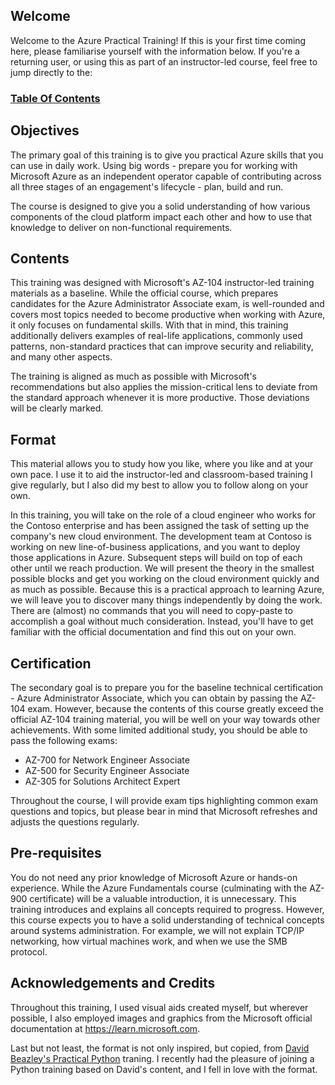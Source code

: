 ## Welcome

Welcome to the Azure Practical Training! If this is your first time coming here, please familiarise yourself with the information below. If you're a returning user, or using this as part of an instructor-led course, feel free to jump directly to the: 

### [Table Of Contents](Contents.md)

## Objectives

The primary goal of this training is to give you practical Azure skills that you can use in daily work. Using big words - prepare you for working with Microsoft Azure as an independent operator capable of contributing across all three stages of an engagement's lifecycle - plan, build and run.

The course is designed to give you a solid understanding of how various components of the cloud platform impact each other and how to use that knowledge to deliver on non-functional requirements. 

## Contents

This training was designed with Microsoft's AZ-104 instructor-led training materials as a baseline. While the official course, which prepares candidates for the Azure Administrator Associate exam, is well-rounded and covers most topics needed to become productive when working with Azure, it only focuses on fundamental skills. With that in mind, this training additionally delivers examples of real-life applications, commonly used patterns, non-standard practices that can improve security and reliability, and many other aspects.

The training is aligned as much as possible with Microsoft's recommendations but also applies the mission-critical lens to deviate from the standard approach whenever it is more productive. Those deviations will be clearly marked. 

## Format

This material allows you to study how you like, where you like and at your own pace. I use it to aid the instructor-led and classroom-based training I give regularly, but I also did my best to allow you to follow along on your own. 

In this training, you will take on the role of a cloud engineer who works for the Contoso enterprise and has been assigned the task of setting up the company's new cloud environment. The development team at Contoso is working on new line-of-business applications, and you want to deploy those applications in Azure. Subsequent steps will build on top of each other until we reach production. 
We will present the theory in the smallest possible blocks and get you working on the cloud environment quickly and as much as possible. 
Because this is a practical approach to learning Azure, we will leave you to discover many things independently by doing the work. There are (almost) no commands that you will need to copy-paste to accomplish a goal without much consideration. Instead, you'll have to get familiar with the official documentation and find this out on your own. 

## Certification

The secondary goal is to prepare you for the baseline technical certification - Azure Administrator Associate, which you can obtain by passing the AZ-104 exam. However, because the contents of this course greatly exceed the official AZ-104 training material, you will be well on your way towards other achievements. With some limited additional study, you should be able to pass the following exams:
- AZ-700 for Network Engineer Associate
- AZ-500 for Security Engineer Associate
- AZ-305 for Solutions Architect Expert

Throughout the course, I will provide exam tips highlighting common exam questions and topics, but please bear in mind that Microsoft refreshes and adjusts the questions regularly. 

## Pre-requisites

You do not need any prior knowledge of Microsoft Azure or hands-on experience. While the Azure Fundamentals course (culminating with the AZ-900 certificate) will be a valuable introduction, it is unnecessary. This training introduces and explains all concepts required to progress. 
However, this course expects you to have a solid understanding of technical concepts around systems administration. For example, we will not explain TCP/IP networking, how virtual machines work, and when we use the SMB protocol.

## Acknowledgements and Credits

Throughout this training, I used visual aids created myself, but wherever possible, I also employed images and graphics from the Microsoft official documentation at https://learn.microsoft.com.

Last but not least, the format is not only inspired, but copied, from [David Beazley's Practical Python](https://dabeaz-course.github.io/practical-python/) traning. I recently had the pleasure of joining a Python training based on David's content, and I fell in love with the format. 